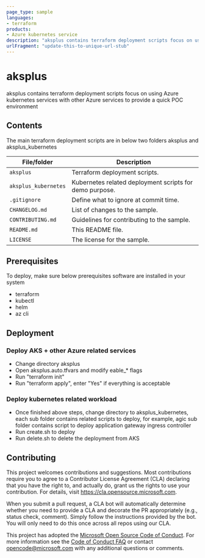 ```yaml
---
page_type: sample
languages:
- terraform
products:
- Azure kubernetes service
description: "aksplus contains terraform deployment scripts focus on using Azure kubernetes services with other Azure services to provide a quick POC environment"
urlFragment: "update-this-to-unique-url-stub"
---
```


# aksplus 

<!-- 
Guidelines on README format: https://review.docs.microsoft.com/help/onboard/admin/samples/concepts/readme-template?branch=master

Guidance on onboarding samples to docs.microsoft.com/samples: https://review.docs.microsoft.com/help/onboard/admin/samples/process/onboarding?branch=master

Taxonomies for products and languages: https://review.docs.microsoft.com/new-hope/information-architecture/metadata/taxonomies?branch=master
-->

 aksplus contains terraform deployment scripts focus on using Azure kubernetes services with other Azure services to provide a quick POC environment 

## Contents

The main terraform deployment scripts are in below two folders
aksplus and aksplus_kubernetes

| File/folder       | Description                                |
|-------------------|--------------------------------------------|
| `aksplus`             | Terraform deployment scripts.                        |
| `aksplus_kubernetes`             | Kubernetes related deployment scripts for demo purpose.                        |
| `.gitignore`      | Define what to ignore at commit time.      |
| `CHANGELOG.md`    | List of changes to the sample.             |
| `CONTRIBUTING.md` | Guidelines for contributing to the sample. |
| `README.md`       | This README file.                          |
| `LICENSE`         | The license for the sample.                |

## Prerequisites

To deploy, make sure below prerequisites software are installed in your system
- terraform
- kubectl
- helm
- az cli

## Deployment

### Deploy AKS + other Azure related services
- Change directory aksplus
- Open aksplus.auto.tfvars and modify eable_* flags
- Run "terraform init"
- Run "terraform apply", enter "Yes" if everything is acceptable

### Deploy kubernetes related workload
- Once finished above steps, change directory to aksplus_kubernetes, each sub folder contains related scripts to deploy, for example, agic sub folder contains script to deploy application gateway ingress controller
- Run create.sh to deploy
- Run delete.sh to delete the deployment from AKS

## Contributing

This project welcomes contributions and suggestions.  Most contributions require you to agree to a
Contributor License Agreement (CLA) declaring that you have the right to, and actually do, grant us
the rights to use your contribution. For details, visit https://cla.opensource.microsoft.com.

When you submit a pull request, a CLA bot will automatically determine whether you need to provide
a CLA and decorate the PR appropriately (e.g., status check, comment). Simply follow the instructions
provided by the bot. You will only need to do this once across all repos using our CLA.

This project has adopted the [Microsoft Open Source Code of Conduct](https://opensource.microsoft.com/codeofconduct/).
For more information see the [Code of Conduct FAQ](https://opensource.microsoft.com/codeofconduct/faq/) or
contact [opencode@microsoft.com](mailto:opencode@microsoft.com) with any additional questions or comments.
